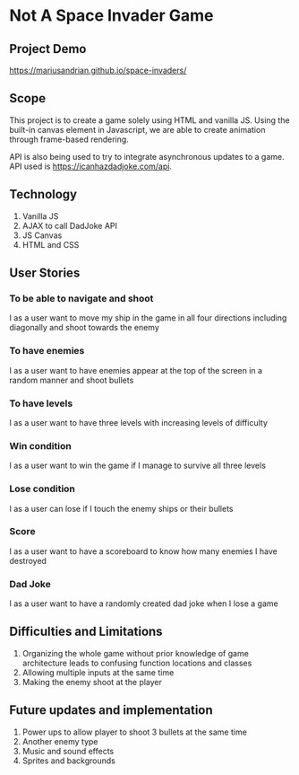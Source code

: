# Not A Space Invader Game

## Project Demo
https://mariusandrian.github.io/space-invaders/

## Scope 
This project is to create a game solely using HTML and vanilla JS. Using the built-in canvas element in Javascript, we are able to create animation through frame-based rendering.

API is also being used to try to integrate asynchronous updates to a game. API used is https://icanhazdadjoke.com/api.

## Technology
1. Vanilla JS
2. AJAX to call DadJoke API
3. JS Canvas
4. HTML and CSS

## User Stories
### To be able to navigate and shoot
I as a user want to move my ship in the game in all four directions including diagonally and shoot towards the enemy

### To have enemies
I as a user want to have enemies appear at the top of the screen in a random manner and shoot bullets

### To have levels
I as a user want to have three levels with increasing levels of difficulty

### Win condition
I as a user want to win the game if I manage to survive all three levels

### Lose condition
I as a user can lose if I touch the enemy ships or their bullets

### Score
I as a user want to have a scoreboard to know how many enemies I have destroyed

### Dad Joke
I as a user want to have a randomly created dad joke when I lose a game

## Difficulties and Limitations
1. Organizing the whole game without prior knowledge of game architecture leads to confusing function locations and classes
2. Allowing multiple inputs at the same time
3. Making the enemy shoot at the player

## Future updates and implementation
1. Power ups to allow player to shoot 3 bullets at the same time
2. Another enemy type
3. Music and sound effects
4. Sprites and backgrounds
